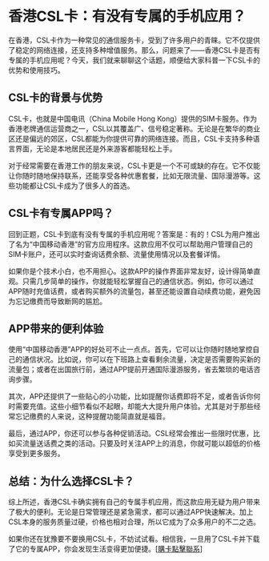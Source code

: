 # 香港CSL卡：有没有专属的手机应用？

在香港，CSL卡作为一种常见的通信服务卡，受到了许多用户的青睐。它不仅提供了稳定的网络连接，还支持多种增值服务。那么，问题来了——香港CSL卡是否有专属的手机应用呢？今天，我们就来聊聊这个话题，顺便给大家科普一下CSL卡的优势和使用技巧。

## CSL卡的背景与优势

CSL卡，也就是中国电讯（China Mobile Hong Kong）提供的SIM卡服务。作为香港老牌通信运营商之一，CSL以其覆盖广、信号稳定著称。无论是在繁华的商业区还是偏远的郊区，CSL都能为你提供可靠的网络连接。而且，CSL卡支持多种语言界面，无论是本地居民还是外来游客都能轻松上手。

对于经常需要在香港工作的朋友来说，CSL卡更是一个不可或缺的存在。它不仅能让你随时随地保持联系，还能享受各种优惠套餐，比如无限流量、国际漫游等。这些功能都让CSL卡成为了很多人的首选。

## CSL卡有专属APP吗？

回到正题，CSL卡到底有没有专属的手机应用呢？答案是：有的！CSL为用户推出了名为“中国移动香港”的官方应用程序。这款应用不仅可以帮助用户管理自己的SIM卡账户，还可以实时查询话费余额、流量使用情况以及套餐详情。

如果你是个技术小白，也不用担心。这款APP的操作界面非常友好，设计得简单直观。只需几步简单的操作，你就能轻松掌握自己的通信状态。例如，你可以通过APP随时充值话费，或者购买额外的流量包，甚至还能设置自动续费功能，避免因为忘记缴费而导致断网的尴尬。

## APP带来的便利体验

使用“中国移动香港”APP的好处可不止一点点。首先，它可以让你随时随地掌控自己的通信状况。比如说，你可以在下班路上查看剩余流量，决定是否需要购买新的流量包；或者在出国旅行前，通过APP提前开通国际漫游服务，省去繁琐的电话咨询步骤。

其次，APP还提供了一些贴心的小功能，比如提醒你话费即将不足，或者告诉你何时需要充值。这些小细节看似不起眼，却能大大提升用户体验。尤其是对于那些经常忘记缴费的人来说，这种提醒功能简直就是福音。

最后，通过APP，你还可以参与各种促销活动。CSL经常会推出一些限时优惠，比如买流量送话费之类的活动。只要及时关注APP上的消息，你就可能以超低的价格享受到更多服务。

## 总结：为什么选择CSL卡？

综上所述，香港CSL卡确实拥有自己的专属手机应用，而这款应用无疑为用户带来了极大的便利。无论是日常管理还是紧急需求，都可以通过APP快速解决。加上CSL本身的服务质量过硬，价格也相对合理，所以它成为了众多用户的不二之选。

如果你还在犹豫要不要换用CSL卡，不妨试试看。相信我，一旦用了CSL卡并下载了它的专属APP，你会发现生活变得更加便捷。[[購卡點擊聯系](https://t.me/s/SXDXQF)]
